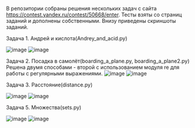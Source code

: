 В репозитории собраны решения нескольких задач с сайта https://contest.yandex.ru/contest/50668/enter.
Тесты взяты со страниц заданий и дополнены собственными.
Внизу приведены скриншоты заданий.

Задача 1. Андрей и кислота(Andrey_and_acid.py)

![image](https://github.com/beAgun/yandex_contest/assets/140337252/e60b8b04-cb88-4225-8126-070372b651d6)
![image](https://github.com/beAgun/yandex_contest/assets/140337252/80c4dcd0-2822-4210-b5c4-893d00ff574c)

Задача 2. Посадка в самолёт(boarding_a_plane.py, boarding_a_plane2.py)
Решена двумя способами - второй с использованием модуля re для работы с регулярными выражениями.
![image](https://github.com/beAgun/yandex_contest/assets/140337252/7e0d122e-4b2f-49d8-97b6-e9c92985c646)
![image](https://github.com/beAgun/yandex_contest/assets/140337252/3e99bbc8-3dcc-4010-81e0-8fc6d3dc138b)

Задача 3. Расстояние(distance.py)

![image](https://github.com/beAgun/yandex_contest/assets/140337252/c8f51166-1471-43e9-a5ac-44776aa8f792)
![image](https://github.com/beAgun/yandex_contest/assets/140337252/ae99757a-205f-425b-a8ad-7d47b17637aa)

Задача 5. Множества(sets.py)

![image](https://github.com/beAgun/yandex_contest/assets/140337252/c6335120-7358-4e74-af12-94345f341445)
![image](https://github.com/beAgun/yandex_contest/assets/140337252/08b94dcc-600e-4b27-9768-405f72ac51b0)
